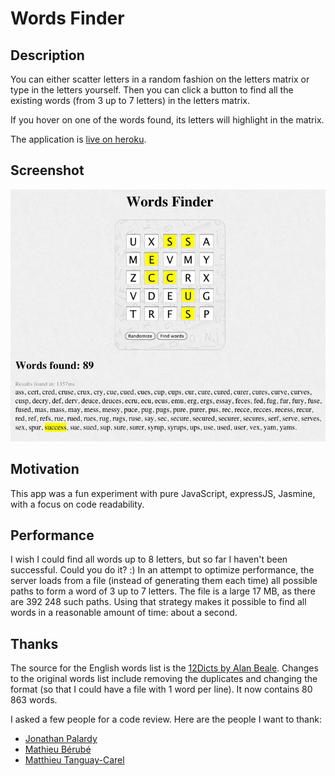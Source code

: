 # Words Finder

## Description

You can either scatter letters in a random fashion on the letters matrix or type in the letters yourself. Then you can click a button to find all the existing words (from 3 up to 7 letters) in the letters matrix. 

If you hover on one of the words found, its letters will highlight in the matrix.

The application is [live on heroku](http://words-finder.herokuapp.com).


## Screenshot

![screenshot](doc/screenshot.jpg)


## Motivation

This app was a fun experiment with pure JavaScript, expressJS, Jasmine, with a focus on code readability.


## Performance

I wish I could find all words up to 8 letters, but so far I haven't been successful. Could you do it? :) In an attempt to optimize performance, the server loads from a file (instead of generating them each time) all possible paths to form a word of 3 up to 7 letters. The file is a large 17 MB, as there are 392 248 such paths. Using that strategy makes it possible to find all words in a reasonable amount of time: about a second.


## Thanks

The source for the English words list is the [12Dicts by Alan Beale](http://wordlist.aspell.net/12dicts/). Changes to the original words list include removing the duplicates and changing the format (so that I could have a file with 1 word per line). It now contains 80 863 words.

I asked a few people for a code review. Here are the people I want to thank:

* [Jonathan Palardy](https://github.com/jpalardy)
* [Mathieu Bérubé](https://github.com/mberube)
* [Matthieu Tanguay-Carel](https://github.com/matstc)
